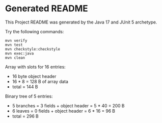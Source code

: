 # Generated README

This Project README was generated by the Java 17 and JUnit 5 archetype.

Try the following commands:

```
mvn verify
mvn test
mvn checkstyle:checkstyle
mvn exec:java
mvn clean
```

Array with slots for 16 entries:

 - 16 byte object header
 - 16 * 8 = 128 B of array data
 - total = 144 B

Binary tree of 5 entries:

 - 5 branches = 3 fields + object header = 5 * 40 = 200 B
 - 6 leaves = 0 fields + object header = 6 * 16 = 96 B
 - total = 296 B



